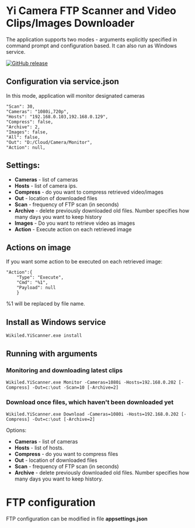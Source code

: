 # Yi Camera FTP Scanner and Video Clips/Images Downloader

The application supports two modes - arguments explicitly specified in command prompt and configuration based.
It can also run as Windows service.

[![GitHub release](https://img.shields.io/github/release/AndMu/YiScanner.svg)](https://github.com/AndMu/YiScanner/releases)

## Configuration via service.json
In this mode, application will monitor designated cameras

```
"Scan": 30,
"Cameras": "1080i,720p",
"Hosts": "192.168.0.103,192.168.0.129",
"Compress": false,
"Archive": 2,
"Images": false,
"All": false,
"Out": "D:/Cloud/Camera/Monitor",
"Action": null,    
```

## Settings:
- **Cameras** - list of cameras
- **Hosts** - list of camera ips. 
- **Compress** - do you want to compress retrieved video/images
- **Out** - location of downloaded files
- **Scan** - frequency of FTP scan (in seconds)
- **Archive** - delete previously downloaded old files. Number specifies how many days you want to keep history
- **Images** - Do you want to retrieve video as images
- **Action** - Execute action on each retrieved image

## Actions on image

If you want some action to be executed on each retrieved image:
```
"Action":{
    "Type": "Execute",
    "Cmd": "%1",
    "Payload": null
    }
```

%1 will be replaced by file name. 


## Install as Windows service
```
Wikiled.YiScanner.exe install
```

## Running with arguments

### Monitoring and downloading latest clips

```
Wikiled.YiScanner.exe Monitor -Cameras=1080i -Hosts=192.168.0.202 [-Compress] -Out=c:\out -Scan=10 [-Archive=2]
```

### Download once files, which haven't been downloaded yet

```
Wikiled.YiScanner.exe Download -Cameras=1080i -Hosts=192.168.0.202 [-Compress] -Out=c:\out [-Archive=2]
```

Options:
- **Cameras** - list of cameras
- **Hosts** - list of hosts. 
- **Compress** - do you want to compress files
- **Out** - location of downloaded files
- **Scan** - frequency of FTP scan (in seconds)
- **Archive** - delete previously downloaded old files. Number specifies how many days you want to keep history.


# FTP configuration 
FTP configuration can be modified in file **appsettings.json**